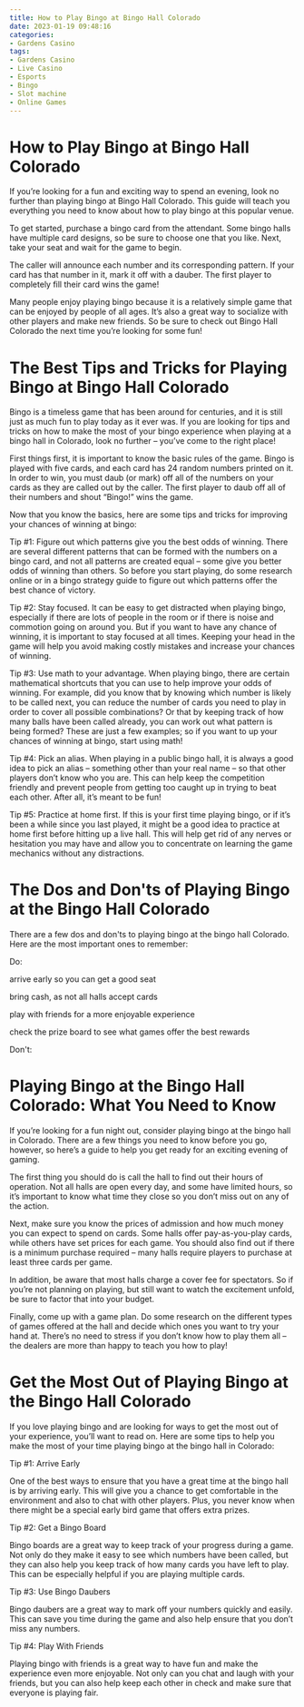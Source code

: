 ```yaml
---
title: How to Play Bingo at Bingo Hall Colorado
date: 2023-01-19 09:48:16
categories:
- Gardens Casino
tags:
- Gardens Casino
- Live Casino
- Esports
- Bingo
- Slot machine
- Online Games
---
```



#  How to Play Bingo at Bingo Hall Colorado

If you’re looking for a fun and exciting way to spend an evening, look no further than playing bingo at Bingo Hall Colorado. This guide will teach you everything you need to know about how to play bingo at this popular venue.

To get started, purchase a bingo card from the attendant. Some bingo halls have multiple card designs, so be sure to choose one that you like. Next, take your seat and wait for the game to begin.

The caller will announce each number and its corresponding pattern. If your card has that number in it, mark it off with a dauber. The first player to completely fill their card wins the game!

Many people enjoy playing bingo because it is a relatively simple game that can be enjoyed by people of all ages. It’s also a great way to socialize with other players and make new friends. So be sure to check out Bingo Hall Colorado the next time you’re looking for some fun!

#  The Best Tips and Tricks for Playing Bingo at Bingo Hall Colorado

Bingo is a timeless game that has been around for centuries, and it is still just as much fun to play today as it ever was. If you are looking for tips and tricks on how to make the most of your bingo experience when playing at a bingo hall in Colorado, look no further – you’ve come to the right place!

First things first, it is important to know the basic rules of the game. Bingo is played with five cards, and each card has 24 random numbers printed on it. In order to win, you must daub (or mark) off all of the numbers on your cards as they are called out by the caller. The first player to daub off all of their numbers and shout “Bingo!” wins the game.

Now that you know the basics, here are some tips and tricks for improving your chances of winning at bingo:

Tip #1: Figure out which patterns give you the best odds of winning. There are several different patterns that can be formed with the numbers on a bingo card, and not all patterns are created equal – some give you better odds of winning than others. So before you start playing, do some research online or in a bingo strategy guide to figure out which patterns offer the best chance of victory.

Tip #2: Stay focused. It can be easy to get distracted when playing bingo, especially if there are lots of people in the room or if there is noise and commotion going on around you. But if you want to have any chance of winning, it is important to stay focused at all times. Keeping your head in the game will help you avoid making costly mistakes and increase your chances of winning.

Tip #3: Use math to your advantage. When playing bingo, there are certain mathematical shortcuts that you can use to help improve your odds of winning. For example, did you know that by knowing which number is likely to be called next, you can reduce the number of cards you need to play in order to cover all possible combinations? Or that by keeping track of how many balls have been called already, you can work out what pattern is being formed? These are just a few examples; so if you want to up your chances of winning at bingo, start using math!

Tip #4: Pick an alias. When playing in a public bingo hall, it is always a good idea to pick an alias – something other than your real name – so that other players don’t know who you are. This can help keep the competition friendly and prevent people from getting too caught up in trying to beat each other. After all, it’s meant to be fun!

Tip #5: Practice at home first. If this is your first time playing bingo, or if it’s been a while since you last played, it might be a good idea to practice at home first before hitting up a live hall. This will help get rid of any nerves or hesitation you may have and allow you to concentrate on learning the game mechanics without any distractions.

#  The Dos and Don'ts of Playing Bingo at the Bingo Hall Colorado

There are a few dos and don'ts to playing bingo at the bingo hall Colorado. Here are the most important ones to remember:

Do:

 arrive early so you can get a good seat

bring cash, as not all halls accept cards

play with friends for a more enjoyable experience

check the prize board to see what games offer the best rewards

Don't:

#  Playing Bingo at the Bingo Hall Colorado: What You Need to Know 

If you’re looking for a fun night out, consider playing bingo at the bingo hall in Colorado. There are a few things you need to know before you go, however, so here’s a guide to help you get ready for an exciting evening of gaming.

The first thing you should do is call the hall to find out their hours of operation. Not all halls are open every day, and some have limited hours, so it’s important to know what time they close so you don’t miss out on any of the action.

Next, make sure you know the prices of admission and how much money you can expect to spend on cards. Some halls offer pay-as-you-play cards, while others have set prices for each game. You should also find out if there is a minimum purchase required – many halls require players to purchase at least three cards per game.

In addition, be aware that most halls charge a cover fee for spectators. So if you’re not planning on playing, but still want to watch the excitement unfold, be sure to factor that into your budget.

Finally, come up with a game plan. Do some research on the different types of games offered at the hall and decide which ones you want to try your hand at. There’s no need to stress if you don’t know how to play them all – the dealers are more than happy to teach you how to play!

#  Get the Most Out of Playing Bingo at the Bingo Hall Colorado

If you love playing bingo and are looking for ways to get the most out of your experience, you’ll want to read on. Here are some tips to help you make the most of your time playing bingo at the bingo hall in Colorado:

Tip #1: Arrive Early

One of the best ways to ensure that you have a great time at the bingo hall is by arriving early. This will give you a chance to get comfortable in the environment and also to chat with other players. Plus, you never know when there might be a special early bird game that offers extra prizes.

Tip #2: Get a Bingo Board

Bingo boards are a great way to keep track of your progress during a game. Not only do they make it easy to see which numbers have been called, but they can also help you keep track of how many cards you have left to play. This can be especially helpful if you are playing multiple cards.

Tip #3: Use Bingo Daubers

Bingo daubers are a great way to mark off your numbers quickly and easily. This can save you time during the game and also help ensure that you don’t miss any numbers.

Tip #4: Play With Friends

Playing bingo with friends is a great way to have fun and make the experience even more enjoyable. Not only can you chat and laugh with your friends, but you can also help keep each other in check and make sure that everyone is playing fair.